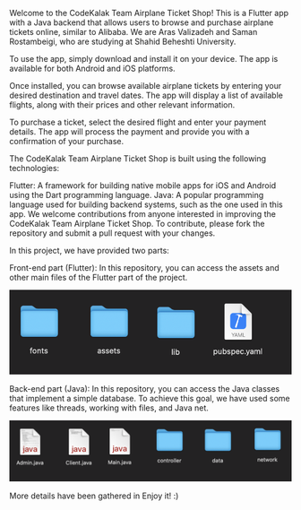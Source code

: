 Welcome to the CodeKalak Team Airplane Ticket Shop! This is a Flutter app with a Java backend that allows users to browse and purchase airplane tickets online, similar to Alibaba. We are Aras Valizadeh and Saman Rostambeigi, who are studying at Shahid Beheshti University.

To use the app, simply download and install it on your device. The app is available for both Android and iOS platforms.

Once installed, you can browse available airplane tickets by entering your desired destination and travel dates. The app will display a list of available flights, along with their prices and other relevant information.

To purchase a ticket, select the desired flight and enter your payment details. The app will process the payment and provide you with a confirmation of your purchase.

The CodeKalak Team Airplane Ticket Shop is built using the following technologies:

Flutter: A framework for building native mobile apps for iOS and Android using the Dart programming language.
Java: A popular programming language used for building backend systems, such as the one used in this app.
We welcome contributions from anyone interested in improving the CodeKalak Team Airplane Ticket Shop. To contribute, please fork the repository and submit a pull request with your changes.

In this project, we have provided two parts:


Front-end part (Flutter):
In this repository, you can access the assets and other main files of the Flutter part of the project.


![My Image](images/sc.png)


Back-end part (Java):
In this repository, you can access the Java classes that implement a simple database. To achieve this goal, we have used some features like threads, working with files, and Java net.


![My Image](images/sc2.png)

More details have been gathered in 
Enjoy it! :)




